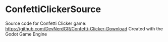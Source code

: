# ConfettiClickerSource
Source code for Confetti Clicker game: https://github.com/DevNerdGR/Confetti-Clicker-Download
Created with the Godot Game Engine
